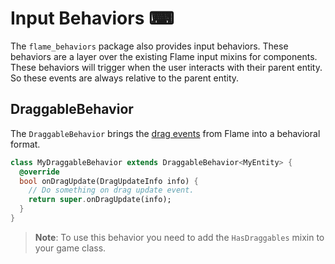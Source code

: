 # Input Behaviors ⌨

The `flame_behaviors` package also provides input behaviors. These behaviors are a layer over the
existing Flame input mixins for components. These behaviors will trigger when the user interacts with their parent entity. So these events are always relative to the parent entity.

## DraggableBehavior

The `DraggableBehavior` brings the [drag events][flame_drag_docs] from Flame into a behavioral
format.

```dart
class MyDraggableBehavior extends DraggableBehavior<MyEntity> {
  @override
  bool onDragUpdate(DragUpdateInfo info) {
    // Do something on drag update event.
    return super.onDragUpdate(info);
  }
}
```

> **Note**: To use this behavior you need to add the `HasDraggables` mixin to your game class.

[flame_drag_docs]: https://docs.flame-engine.org/1.6.0/flame/inputs/gesture_input.html#draggable-components
